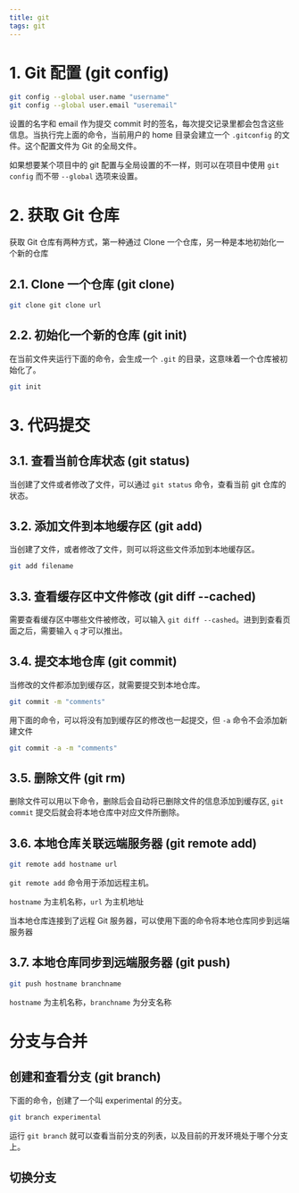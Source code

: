 ```yaml
---
title: git
tags: git
---
```


# 1. Git 配置 (git config)

```bash
git config --global user.name "username"
git config --global user.email "useremail"
```

设置的名字和 email 作为提交 commit 时的签名，每次提交记录里都会包含这些信息。当执行完上面的命令，当前用户的 home 目录会建立一个 `.gitconfig` 的文件。这个配置文件为 Git 的全局文件。

如果想要某个项目中的 git 配置与全局设置的不一样，则可以在项目中使用 `git config` 而不带 `--global` 选项来设置。

# 2. 获取 Git 仓库

获取 Git 仓库有两种方式，第一种通过 Clone 一个仓库，另一种是本地初始化一个新的仓库

## 2.1. Clone 一个仓库 (git clone)

```bash
git clone git clone url
```

## 2.2. 初始化一个新的仓库 (git init)

在当前文件夹运行下面的命令，会生成一个 `.git` 的目录，这意味着一个仓库被初始化了。

```bash
git init
```

# 3. 代码提交

## 3.1. 查看当前仓库状态 (git status)

当创建了文件或者修改了文件，可以通过 `git status` 命令，查看当前 git 仓库的状态。

## 3.2. 添加文件到本地缓存区 (git add)

当创建了文件，或者修改了文件，则可以将这些文件添加到本地缓存区。

```bash
git add filename
```

## 3.3. 查看缓存区中文件修改 (git diff --cached)

需要查看缓存区中哪些文件被修改，可以输入 `git diff --cashed`。进到到查看页面之后，需要输入 `q` 才可以推出。

## 3.4. 提交本地仓库 (git commit)

当修改的文件都添加到缓存区，就需要提交到本地仓库。

```bash
git commit -m "comments"
```

用下面的命令，可以将没有加到缓存区的修改也一起提交，但 `-a` 命令不会添加新建文件

```bash
git commit -a -m "comments"
```

## 3.5. 删除文件 (git rm)

删除文件可以用以下命令，删除后会自动将已删除文件的信息添加到缓存区, `git commit` 提交后就会将本地仓库中对应文件所删除。

## 3.6. 本地仓库关联远端服务器 (git remote add)

```bash
git remote add hostname url
```

`git remote add` 命令用于添加远程主机。

`hostname` 为主机名称，`url` 为主机地址

当本地仓库连接到了远程 Git 服务器，可以使用下面的命令将本地仓库同步到远端服务器

## 3.7. 本地仓库同步到远端服务器 (git push)

```bash
git push hostname branchname
```

`hostname` 为主机名称，`branchname` 为分支名称

# 分支与合并

## 创建和查看分支 (git branch)

下面的命令，创建了一个叫 experimental 的分支。

```bash
git branch experimental
```

运行 `git branch` 就可以查看当前分支的列表，以及目前的开发环境处于哪个分支上。

## 切换分支

